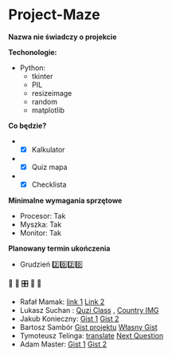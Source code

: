 # Project-Maze
**Nazwa nie świadczy o projekcie**

**Techonologie:**
* Python: 
  * tkinter
  * PIL
  * resizeimage
  * random
  * matplotlib
  
**Co będzie?**
* - [x] Kalkulator
* - [x] Quiz mapa
* - [x] Checklista

**Minimalne wymagania sprzętowe**
* Procesor: Tak
* Myszka: Tak
* Monitor: Tak

**Planowany termin ukończenia**
* Grudzień :two::zero::two::zero:

&#x1F34E; &#x1F4D7; &#x1F39B; &#x1f40b; &#x1F43D; 
 

* Rafał Mamak: [link 1](https://gist.github.com/a5087030dc5fcd67b881bdb712c721be.git)
[Link 2](https://gist.github.com/4dc989decf47e0364ff90ac1225511d5.git)
* Lukasz Suchan : [Quzi Class](https://gist.github.com/LukaszSuchan/a132f76c6ba9579bf3d601abdaf03740) , [Country IMG](https://gist.github.com/LukaszSuchan/cc09f41f573137f4438ddc2e7a33531a)
* Jakub Konieczny: [Gist 1](https://gist.github.com/d912092924ce16955cd46b8cb6d95009.git) [Gist 2](https://gist.github.com/167392e5859c5f0e6534de2b82eb298f.git)
* Bartosz Sambór [Gist projektu](https://gist.github.com/BartoszSambor/54c478cf5429743e91250afd74b88bfa.git) 
[Własny Gist](https://gist.github.com/BartoszSambor/bda3d32560f2f4ebb1782a6b801607c8.git)
* Tymoteusz Telinga: [translate](https://gist.github.com/TymoteuszTelinga/6955330f8d6b54b30deafdfec7d346d7) [Next Question](https://gist.github.com/TymoteuszTelinga/d4b85ad1359a4787f26c66c01f441b33)
* Adam Master: [Gist 1](https://gist.github.com/Avenives/89b89a2c380ce775c000dbf343905cd7) [Gist 2](https://gist.github.com/Avenives/c6b626b2b8b36046801ddeeb696b87d9)




